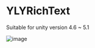 # YLYRichText

Suitable for unity version 4.6 ~ 5.1

![image](https://github.com/cantry100/YLYRichText/raw/master/README_Resource/example.png)
